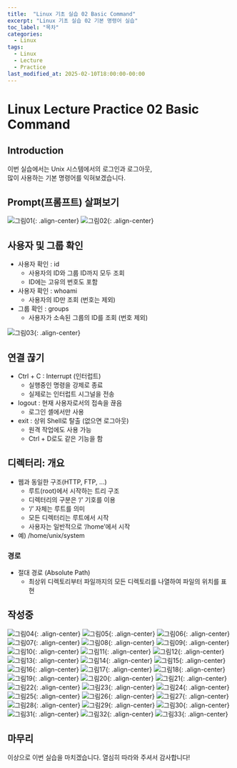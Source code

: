 ```yaml
---
title:  "Linux 기초 실습 02 Basic Command"
excerpt: "Linux 기초 실습 02 기본 명령어 실습"
toc_label: "목차"
categories:
  - Linux
tags:
  - Linux
  - Lecture
  - Practice
last_modified_at: 2025-02-10T18:00:00-00:00
---
```


# Linux Lecture Practice 02 Basic Command

## Introduction
이번 실습에서는 Unix 시스템에서의 로그인과 로그아웃,  
많이 사용하는 기본 명령어를 익혀보겠습니다.

## Prompt(프롬프트) 살펴보기
![그림01](https://ji-hun-park.github.io/assets/images/그림67.jpg "그림01"){: .align-center}
![그림02](https://ji-hun-park.github.io/assets/images/그림68.jpg "그림02"){: .align-center}

## 사용자 및 그룹 확인
- 사용자 확인 : id
  - 사용자의 ID와 그룹 ID까지 모두 조회
  - ID에는 고유의 번호도 포함
- 사용자 확인 : whoami
  - 사용자의 ID만 조회 (번호는 제외)
- 그룹 확인 : groups
  - 사용자가 소속된 그룹의 ID를 조회 (번호 제외)

![그림03](https://ji-hun-park.github.io/assets/images/그림69.jpg "그림03"){: .align-center}

## 연결 끊기
- Ctrl + C : Interrupt (인터럽트)
  - 실행중인 명령을 강제로 종료
  - 실제로는 인터럽트 시그널을 전송
- logout : 현재 사용자로서의 접속을 끊음
  - 로그인 셸에서만 사용
- exit : 상위 Shell로 탈출 (없으면 로그아웃)
  - 원격 작업에도 사용 가능
  - Ctrl + D로도 같은 기능을 함

## 디렉터리: 개요
- 웹과 동일한 구조(HTTP, FTP, …)
  - 루트(root)에서 시작하는 트리 구조
  - 디렉터리의 구분은 ‘/’ 기호를 이용
  - ‘/’ 자체는 루트를 의미
  - 모든 디렉터리는 루트에서 시작
  - 사용자는 일반적으로 ‘/home’에서 시작
- 예) /home/unix/system

### 경로
- 절대 경로 (Absolute Path)
  - 최상위 디렉토리부터 파일까지의 모든 디렉토리를 나열하여 파일의 위치를 표현


## 작성중


![그림04](https://ji-hun-park.github.io/assets/images/그림70.jpg "그림04"){: .align-center}
![그림05](https://ji-hun-park.github.io/assets/images/그림71.jpg "그림05"){: .align-center}
![그림06](https://ji-hun-park.github.io/assets/images/그림72.jpg "그림06"){: .align-center}
![그림07](https://ji-hun-park.github.io/assets/images/그림73.jpg "그림07"){: .align-center}
![그림08](https://ji-hun-park.github.io/assets/images/그림74.jpg "그림08"){: .align-center}
![그림09](https://ji-hun-park.github.io/assets/images/그림75.jpg "그림09"){: .align-center}
![그림10](https://ji-hun-park.github.io/assets/images/그림76.jpg "그림10"){: .align-center}
![그림11](https://ji-hun-park.github.io/assets/images/그림77.jpg "그림11"){: .align-center}
![그림12](https://ji-hun-park.github.io/assets/images/그림78.jpg "그림12"){: .align-center}
![그림13](https://ji-hun-park.github.io/assets/images/그림79.jpg "그림13"){: .align-center}
![그림14](https://ji-hun-park.github.io/assets/images/그림80.jpg "그림14"){: .align-center}
![그림15](https://ji-hun-park.github.io/assets/images/그림81.jpg "그림15"){: .align-center}
![그림16](https://ji-hun-park.github.io/assets/images/그림82.jpg "그림16"){: .align-center}
![그림17](https://ji-hun-park.github.io/assets/images/그림83.jpg "그림17"){: .align-center}
![그림18](https://ji-hun-park.github.io/assets/images/그림84.jpg "그림18"){: .align-center}
![그림19](https://ji-hun-park.github.io/assets/images/그림85.jpg "그림19"){: .align-center}
![그림20](https://ji-hun-park.github.io/assets/images/그림86.jpg "그림20"){: .align-center}
![그림21](https://ji-hun-park.github.io/assets/images/그림87.jpg "그림21"){: .align-center}
![그림22](https://ji-hun-park.github.io/assets/images/그림88.jpg "그림22"){: .align-center}
![그림23](https://ji-hun-park.github.io/assets/images/그림89.jpg "그림23"){: .align-center}
![그림24](https://ji-hun-park.github.io/assets/images/그림90.jpg "그림24"){: .align-center}
![그림25](https://ji-hun-park.github.io/assets/images/그림91.jpg "그림25"){: .align-center}
![그림26](https://ji-hun-park.github.io/assets/images/그림92.jpg "그림26"){: .align-center}
![그림27](https://ji-hun-park.github.io/assets/images/그림93.jpg "그림27"){: .align-center}
![그림28](https://ji-hun-park.github.io/assets/images/그림94.jpg "그림28"){: .align-center}
![그림29](https://ji-hun-park.github.io/assets/images/그림95.jpg "그림29"){: .align-center}
![그림30](https://ji-hun-park.github.io/assets/images/그림96.jpg "그림30"){: .align-center}
![그림31](https://ji-hun-park.github.io/assets/images/그림97.jpg "그림31"){: .align-center}
![그림32](https://ji-hun-park.github.io/assets/images/그림98.jpg "그림32"){: .align-center}
![그림33](https://ji-hun-park.github.io/assets/images/그림99.jpg "그림33"){: .align-center}

## 마무리
이상으로 이번 실습을 마치겠습니다.
열심히 따라와 주셔서 감사합니다!
